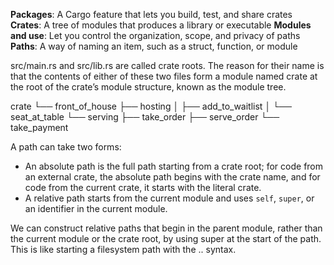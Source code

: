 **Packages**: A Cargo feature that lets you build, test, and share crates
**Crates**: A tree of modules that produces a library or executable
**Modules and use**: Let you control the organization, scope, and privacy of paths
**Paths**: A way of naming an item, such as a struct, function, or module

src/main.rs and src/lib.rs are called crate roots. 
The reason for their name is that the contents of either of these two files form a module named crate at the root of the crate’s module structure, known as the module tree.

crate
 └── front_of_house
     ├── hosting
     │   ├── add_to_waitlist
     │   └── seat_at_table
     └── serving
         ├── take_order
         ├── serve_order
         └── take_payment

A path can take two forms:
- An absolute path is the full path starting from a crate root; for code from an external crate, the absolute path begins with the crate name, and for code from the current crate, it starts with the literal crate.
- A relative path starts from the current module and uses `self`, `super`, or an identifier in the current module.

We can construct relative paths that begin in the parent module, rather than the current module or the crate root, by using super at the start of the path. This is like starting a filesystem path with the .. syntax.